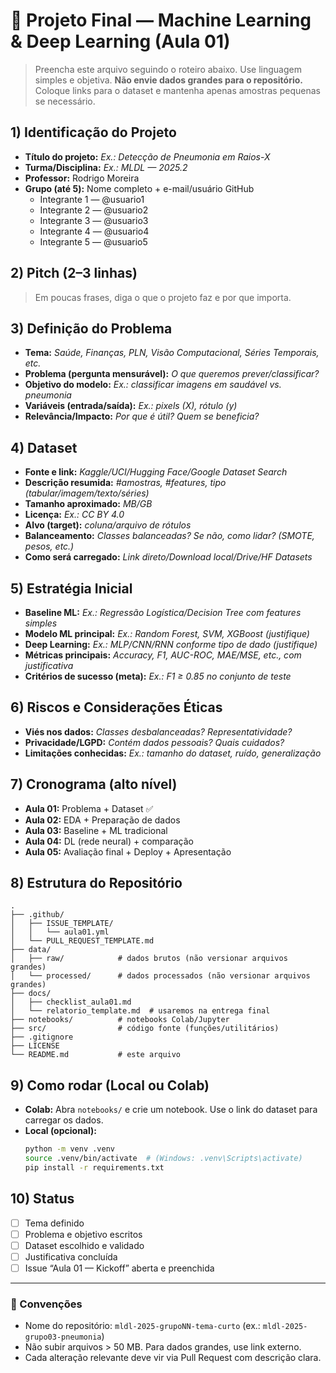 # 🚀 Projeto Final — Machine Learning & Deep Learning (Aula 01)

> Preencha este arquivo seguindo o roteiro abaixo. Use linguagem simples e objetiva.
> **Não envie dados grandes para o repositório.** Coloque links para o dataset e mantenha apenas amostras pequenas se necessário.

## 1) Identificação do Projeto
- **Título do projeto:** _Ex.: Detecção de Pneumonia em Raios-X_
- **Turma/Disciplina:** _Ex.: MLDL — 2025.2_
- **Professor:** Rodrigo Moreira
- **Grupo (até 5):** Nome completo + e-mail/usuário GitHub  
  - Integrante 1 — @usuario1
  - Integrante 2 — @usuario2
  - Integrante 3 — @usuario3
  - Integrante 4 — @usuario4
  - Integrante 5 — @usuario5

## 2) Pitch (2–3 linhas)
> Em poucas frases, diga o que o projeto faz e por que importa.

## 3) Definição do Problema
- **Tema:** _Saúde, Finanças, PLN, Visão Computacional, Séries Temporais, etc._
- **Problema (pergunta mensurável):** _O que queremos prever/classificar?_
- **Objetivo do modelo:** _Ex.: classificar imagens em saudável vs. pneumonia_
- **Variáveis (entrada/saída):** _Ex.: pixels (X), rótulo (y)_
- **Relevância/Impacto:** _Por que é útil? Quem se beneficia?_

## 4) Dataset
- **Fonte e link:** _Kaggle/UCI/Hugging Face/Google Dataset Search_
- **Descrição resumida:** _#amostras, #features, tipo (tabular/imagem/texto/séries)_
- **Tamanho aproximado:** _MB/GB_
- **Licença:** _Ex.: CC BY 4.0_
- **Alvo (target):** _coluna/arquivo de rótulos_
- **Balanceamento:** _Classes balanceadas? Se não, como lidar? (SMOTE, pesos, etc.)_
- **Como será carregado:** _Link direto/Download local/Drive/HF Datasets_

## 5) Estratégia Inicial
- **Baseline ML:** _Ex.: Regressão Logística/Decision Tree com features simples_
- **Modelo ML principal:** _Ex.: Random Forest, SVM, XGBoost (justifique)_
- **Deep Learning:** _Ex.: MLP/CNN/RNN conforme tipo de dado (justifique)_
- **Métricas principais:** _Accuracy, F1, AUC-ROC, MAE/MSE, etc., com justificativa_
- **Critérios de sucesso (meta):** _Ex.: F1 ≥ 0.85 no conjunto de teste_

## 6) Riscos e Considerações Éticas
- **Viés nos dados:** _Classes desbalanceadas? Representatividade?_
- **Privacidade/LGPD:** _Contém dados pessoais? Quais cuidados?_
- **Limitações conhecidas:** _Ex.: tamanho do dataset, ruído, generalização_

## 7) Cronograma (alto nível)
- **Aula 01:** Problema + Dataset ✅
- **Aula 02:** EDA + Preparação de dados
- **Aula 03:** Baseline + ML tradicional
- **Aula 04:** DL (rede neural) + comparação
- **Aula 05:** Avaliação final + Deploy + Apresentação

## 8) Estrutura do Repositório
```
.
├── .github/
│   ├── ISSUE_TEMPLATE/
│   │   └── aula01.yml
│   └── PULL_REQUEST_TEMPLATE.md
├── data/
│   ├── raw/            # dados brutos (não versionar arquivos grandes)
│   └── processed/      # dados processados (não versionar arquivos grandes)
├── docs/
│   ├── checklist_aula01.md
│   └── relatorio_template.md  # usaremos na entrega final
├── notebooks/          # notebooks Colab/Jupyter
├── src/                # código fonte (funções/utilitários)
├── .gitignore
├── LICENSE
└── README.md           # este arquivo
```

## 9) Como rodar (Local ou Colab)
- **Colab:** Abra `notebooks/` e crie um notebook. Use o link do dataset para carregar os dados.
- **Local (opcional):**
  ```bash
  python -m venv .venv
  source .venv/bin/activate  # (Windows: .venv\Scripts\activate)
  pip install -r requirements.txt
  ```

## 10) Status
- [ ] Tema definido
- [ ] Problema e objetivo escritos
- [ ] Dataset escolhido e validado
- [ ] Justificativa concluída
- [ ] Issue “Aula 01 — Kickoff” aberta e preenchida

---

### 📌 Convenções
- Nome do repositório: `mldl-2025-grupoNN-tema-curto` (ex.: `mldl-2025-grupo03-pneumonia`)
- Não subir arquivos > 50 MB. Para dados grandes, use link externo.
- Cada alteração relevante deve vir via Pull Request com descrição clara.